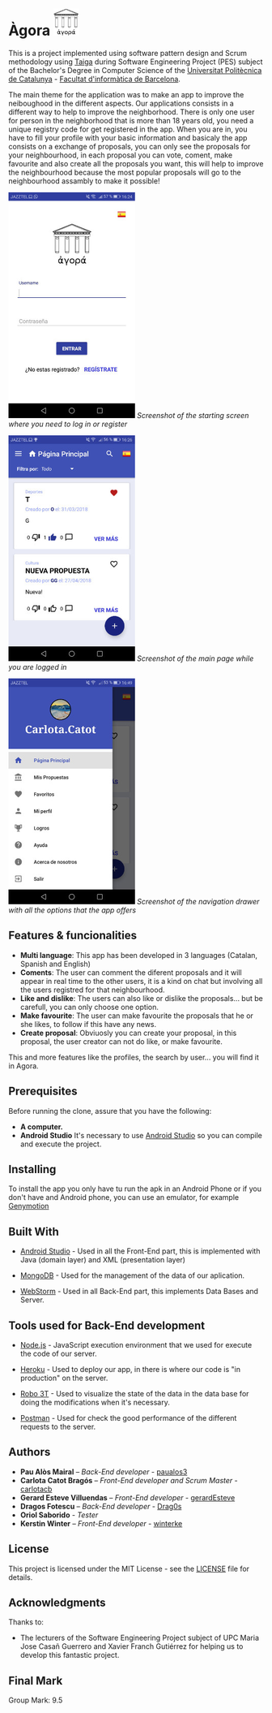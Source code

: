 # Àgora     ![](https://github.com/carlotacb/Agora/blob/master/logo-agora.png)

This is a project implemented using software pattern design and Scrum methodology using [Taiga](https://tree.taiga.io/project/carlotacatot-pes-/) during Software Engineering Project (PES) subject of the Bachelor's Degree in Computer Science of the [Universitat Politècnica de Catalunya](https://www.upc.edu/ca) - [Facultat d'informàtica de Barcelona](https://www.fib.upc.edu/). 

The main theme for the application was to make an app to improve the neiboughood in the different aspects. Our applications consists in a different way to help to improve the neighborhood. There is only one user for person in the neighborhood that is more than 18 years old, you need a unique registry code for get registered in the app. When you are in, you have to fill your profile with your basic information and basicaly the app consists on a exchange of proposals, you can only see the proposals for your neighbourhood, in each proposal you can vote, coment, make favourite and also create all the proposals you want, this will help to improve the neighbourhood because the most popular proposals will go to the neighbourhood assambly to make it possible! 

![](https://github.com/carlotacb/Agora/blob/master/StartPage.jpeg)
*Screenshot of the starting screen where you need to log in or register*

![](https://github.com/carlotacb/Agora/blob/master/MainPage.jpeg)
*Screenshot of the main page while you are logged in*

![](https://github.com/carlotacb/Agora/blob/master/NavDrawer.jpeg)
*Screenshot of the navigation drawer with all the options that the app offers*


## Features & funcionalities

* **Multi language**: This app has been developed in 3 languages (Catalan, Spanish and English)
* **Coments**: The user can comment the diferent proposals and it will appear in real time to the other users, it is a kind on chat but involving all the users registred for that neighbourhood.
* **Like and dislike**: The users can also like or dislike the proposals... but be carefull, you can only choose one option.
* **Make favourite**: The user can make favourite the proposals that he or she likes, to follow if this have any news.
* **Create proposal**: Obviuosly you can create your proposal, in this proposal, the user creator can not do like, or make favourite.

This and more features like the profiles, the search by user... you will find it in Agora.


## Prerequisites
Before running the clone, assure that you have the following:

- **A computer.**
- **Android Studio** It's necessary to use [Android Studio](https://developer.android.com/studio/) so you can compile and execute the project.

## Installing

To install the app you only have tu run the apk in an Android Phone or if you don't have and Android phone, you can use an emulator, for example [Genymotion](https://www.genymotion.com/fun-zone/)


## Built With

* [Android Studio](https://developer.android.com/studio/) - Used in all the Front-End part, this is implemented with Java (domain layer) and XML (presentation layer)

* [MongoDB](https://www.mongodb.com/) - Used for the management of the data of our aplication.

* [WebStorm](https://www.jetbrains.com/webstorm/download/) - Used in all Back-End part, this implements Data Bases and Server.
    
## Tools used for Back-End development

* [Node.js](https://nodejs.org/en/download/) - JavaScript execution environment that we used for execute the code of our server.

* [Heroku](https://www.heroku.com/) - Used to deploy our app, in there is where our code is "in production" on the server.

* [Robo 3T](https://robomongo.org/) - Used to visualize the state of the data in the data base for doing the modifications when it's necessary.

* [Postman](https://www.getpostman.com/) - Used for check the good performance of the different requests to the server.

## Authors

* **Pau Alòs Mairal** – _Back-End developer_ - [paualos3](https://github.com/paualos3)
* **Carlota Catot Bragós** – _Front-End developer and Scrum Master_ - [carlotacb](https://github.com/carlotacb)
* **Gerard Esteve Villuendas** – _Front-End developer_ - [gerardEsteve](https://github.com/gerardEsteve)
* **Dragos Fotescu** – _Back-End developer_ - [Drag0s](https://github.com/Drag0s)
* **Oriol Saborido** - _Tester_
* **Kerstin Winter** – _Front-End developer_ - [winterke](https://github.com/winterke)

## License

This project is licensed under the MIT License - see the [LICENSE](https://github.com/carlotacb/Agora/blob/master/LICENSE) file for details.

## Acknowledgments

Thanks to:
- The lecturers of the Software Engineering Project subject of UPC Maria Jose Casañ Guerrero and Xavier Franch Gutiérrez for helping us to develop this fantastic project.

## Final Mark

Group Mark: 9.5 
